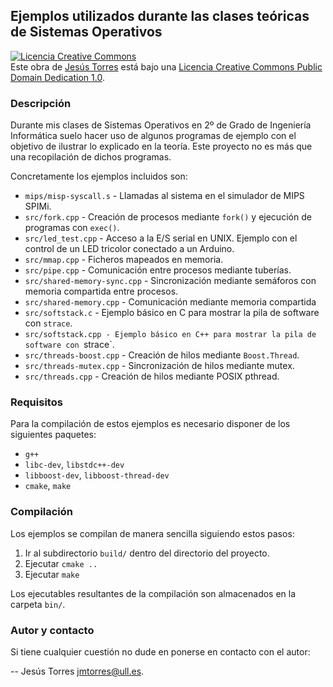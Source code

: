 ## Ejemplos utilizados durante las clases teóricas de Sistemas Operativos

<a rel="license" href="http://creativecommons.org/publicdomain/zero/1.0/deed.es"><img alt="Licencia Creative Commons" style="border-width:0" src="http://i.creativecommons.org/l/zero/1.0/88x31.png" /></a><br />Este obra de <a xmlns:cc="http://creativecommons.org/ns#" href="http://gplus.to/jmtorres" property="cc:attributionName" rel="cc:attributionURL">Jesús Torres</a> está bajo una <a rel="license" href="http://creativecommons.org/publicdomain/zero/1.0/deed.es">Licencia Creative Commons Public Domain Dedication 1.0</a>.


### Descripción

Durante mis clases de Sistemas Operativos en 2º de Grado de Ingeniería
Informática suelo hacer uso de algunos programas de ejemplo con el objetivo de
ilustrar lo explicado en la teoría. Este proyecto no es más que una
recopilación de dichos programas.

Concretamente los ejemplos incluidos son:

 * `mips/misp-syscall.s` - Llamadas al sistema en el simulador de MIPS SPIMi.
 * `src/fork.cpp` - Creación de procesos mediante `fork()` y ejecución de programas con `exec()`.
 * `src/led_test.cpp` - Acceso a la E/S serial en UNIX. Ejemplo con el control de un LED tricolor conectado a un Arduino.
 * `src/mmap.cpp` - Ficheros mapeados en memoria.
 * `src/pipe.cpp` - Comunicación entre procesos mediante tuberías.
 * `src/shared-memory-sync.cpp` - Sincronización mediante semáforos con memoria compartida entre procesos.
 * `src/shared-memory.cpp` - Comunicación mediante memoria compartida
 * `src/softstack.c` - Ejemplo básico en C para mostrar la pila de software con `strace`.
 * `src/softstack.cpp - Ejemplo básico en C++ para mostrar la pila de software con `strace`.
 * `src/threads-boost.cpp` - Creación de hilos mediante `Boost.Thread`.
 * `src/threads-mutex.cpp` - Sincronización de hilos mediante mutex.
 * `src/threads.cpp` - Creación de hilos mediante POSIX pthread.


### Requisitos

Para la compilación de estos ejemplos es necesario disponer de los siguientes paquetes:

 * `g++`
 * `libc-dev`, `libstdc++-dev`
 * `libboost-dev`, `libboost-thread-dev`
 * `cmake`, `make`


### Compilación

Los ejemplos se compilan de manera sencilla siguiendo estos pasos:

 1. Ir al subdirectorio `build/` dentro del directorio del proyecto.
 2. Ejecutar `cmake ..`
 3. Ejecutar `make`

Los ejecutables resultantes de la compilación son almacenados en la carpeta
`bin/`.


### Autor y contacto

Si tiene cualquier cuestión no dude en ponerse en contacto con el autor:

-- Jesús Torres <jmtorres@ull.es>.
